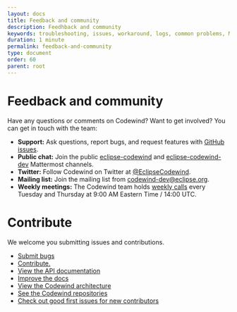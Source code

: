 ```yaml
---
layout: docs
title: Feedback and community
description: Feedhback and community
keywords: troubleshooting, issues, workaround, logs, common problems, Mac, Windows, Linux, Theia, Docker, help, open a new issue, contact us, help, check the logs
duration: 1 minute
permalink: feedback-and-community
type: document
order: 60
parent: root
---
```


# Feedback and community
Have any questions or comments on Codewind? Want to get involved? You can get in touch with the team:
- **Support:** Ask questions, report bugs, and request features with [GitHub issues](https://github.com/eclipse/codewind/issues).
- **Public chat:** Join the public [eclipse-codewind](https://mattermost.eclipse.org/eclipse/channels/eclipse-codewind) and [eclipse-codewind-dev](https://mattermost.eclipse.org/eclipse/channels/eclipse-codewind-dev) Mattermost channels.
- **Twitter:** Follow Codewind on Twitter at [@EclipseCodewind](https://twitter.com/EclipseCodewind).
- **Mailing list:** Join the mailing list from [codewind-dev@eclipse.org](https://accounts.eclipse.org/mailing-list/codewind-dev).
- **Weekly meetings:** The Codewind team holds [weekly calls](https://github.com/eclipse/codewind/wiki/Codewind-Calls) every Tuesday and Thursday at 9:00 AM Eastern Time / 14:00 UTC.

# Contribute
We welcome you submitting issues and contributions.
- [Submit bugs](https://github.com/eclipse/codewind/issues)
- [Contribute.](CONTRIBUTING.md)
- [View the API documentation](https://eclipse.github.io/codewind/)
- [Improve the docs](https://github.com/eclipse/codewind-docs)
- [View the Codewind architecture](https://github.com/codewind-resources/design-documentation)
- [See the Codewind repositories](https://github.com/eclipse?utf8=%E2%9C%93&q=codewind&type=&language=)
- [Check out good first issues for new contributors](https://github.com/eclipse/codewind/issues?q=is%3Aissue+is%3Aopen+label%3A%22good+first+issue%22)
